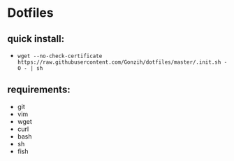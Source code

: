 # Dotfiles

## quick install:
  * `wget --no-check-certificate https://raw.githubusercontent.com/Gonzih/dotfiles/master/.init.sh -O - | sh`

## requirements:
  * git
  * vim
  * wget
  * curl
  * bash
  * sh
  * fish
